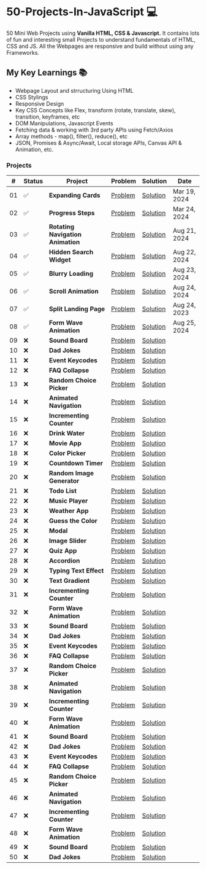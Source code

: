 # 50-Projects-In-JavaScript 💻

50 Mini Web Projects using **Vanilla HTML, CSS &amp; Javascript.** It contains lots of fun and interesting small Projects to understand fundamentals of HTML, CSS and JS. All the Webpages are responsive and build without using any Frameworks.

## My Key Learnings 📚

- Webpage Layout and strructuring Using HTML
- CSS Stylings
- Responsive Design
- Key CSS Concepts like Flex, transform (rotate, translate, skew), transition, keyframes, etc
- DOM Manipulations, Javascript Events
- Fetching data & working with 3rd party APIs using Fetch/Axios
- Array methods - map(), filter(), reduce(), etc
- JSON, Promises & Async/Await, Local storage APIs, Canvas API & Animation, etc.

### Projects

<body>
 <table>
    <thead>
        <tr>
            <th>#</th>
            <th>Status</th>
            <th>Project</th>
            <th>Problem</th>
            <th>Solution</th>
            <th>Date</th>
        </tr>
    </thead>
    <tbody>
        <tr>
            <td>01</td>
            <td>✅</td>
            <td><strong>Expanding Cards</strong></td>
            <td><a href="https://50projects-50-days.netlify.app/01.%20expanding%20cards/" target="_blank">Problem</a></td>
            <td><a href="https://sarfarazstark.github.io/50-Projects-In-Javascript/1-Expanding%20Cards/" target="_blank">Solution</a></td>
            <td>Mar 19, 2024</td>
        </tr>
        <tr>
            <td>02</td>
            <td>✅</td>
            <td><strong>Progress Steps</strong></td>
            <td><a href="https://50projects-50-days.netlify.app/02.%20progress%20steps/" target="_blank">Problem</a></td>
            <td><a href="https://sarfarazstark.github.io/50-Projects-In-Javascript/2-Progress%20Steps/" target="_blank">Solution</a></td>
            <td>Mar 24, 2024</td>
        </tr>
        <tr>
            <td>03</td>
            <td>✅</td>
            <td><strong>Rotating Navigation Animation</strong></td>
            <td><a href="https://50projects-50-days.netlify.app/03.%20rotating%20navigation/" target="_blank">Problem</a></td>
            <td><a href="https://sarfarazstark.github.io/50-Projects-In-Javascript/3-Rotating%20Navigation%20Animation/" target="_blank">Solution</a></td>
            <td>Aug 21, 2024</td>
        </tr>
        <tr>
            <td>04</td>
            <td>✅</td>
            <td><strong>Hidden Search Widget</strong></td>
            <td><a href="https://50projects-50-days.netlify.app/04.%20hidden%20search%20widget/" target="_blank">Problem</a></td>
            <td><a href="https://sarfarazstark.github.io/50-Projects-In-Javascript/4-Hidden%20Search%20Widget/" target="_blank">Solution</a></td>
            <td>Aug 22, 2024</td>
        </tr>
        <tr>
            <td>05</td>
            <td>✅</td>
            <td><strong>Blurry Loading</strong></td>
            <td><a href="https://50projects-50-days.netlify.app/05.%20blurry%20loading/" target="_blank">Problem</a></td>
            <td><a href="https://sarfarazstark.github.io/50-Projects-In-Javascript/5-Blurry%20Loading/" target="_blank">Solution</a></td>
            <td>Aug 23, 2024</td>
        </tr>
        <tr>
            <td>06</td>
            <td>✅</td>
            <td><strong>Scroll Animation</strong></td>
            <td><a href="https://50projects-50-days.netlify.app/06.%20scroll%20animation/" target="_blank">Problem</a></td>
            <td><a href="https://sarfarazstark.github.io/50-Projects-In-Javascript/6-Scroll%20Animation/"
            target="_blank">Solution</a></td>
            <td>Aug 24, 2024</td>
        </tr>
        <tr>
            <td>07</td>
            <td>✅</td>
            <td><strong>Split Landing Page</strong></td>
            <td><a href="https://50projects-50-days.netlify.app/07.%20split%20landing%20page/" target="_blank">Problem</a></td>
            <td><a href="https://sarfarazstark.github.io/50-Projects-In-Javascript/7-Split%20Landing%20Page/" target="_blank">Solution</a></td>
            <td>Aug 24, 2023</td>
        </tr>
        <tr>
            <td>08</td>
            <td>✅</td>
            <td><strong>Form Wave Animation</strong></td>
            <td><a href="https://50projects-50-days.netlify.app/08.%20form%20wave%20animation/" target="_blank">Problem</a></td>
            <td><a href="https://sarfarazstark.github.io/50-Projects-In-Javascript/8-Form%20Wave%20Animation/" target="_blank">Solution</a></td>
            <td>Aug 25, 2024</td>
        </tr>
        <tr>
            <td>09</td>
            <td>❌</td>
            <td><strong>Sound Board</strong></td>
            <td><a href="https://50projects-50-days.netlify.app/09.%20sound%20board/" target="_blank">Problem</a></td>
            <td><a href="https://sarfarazstark.github.io/50-Projects-In-Javascript/9-Sound%20Board/" target="_blank">Solution</a></td>
            <td></td>
        </tr>
        <tr>
            <td>10</td>
            <td>❌</td>
            <td><strong>Dad Jokes</strong></td>
            <td><a href="https://50projects-50-days.netlify.app/10.%20dad%20jokes/" target="_blank">Problem</a></td>
            <td><a href="https://sarfarazstark.github.io/50-Projects-In-Javascript/10-Dad%20Jokes/" target="_blank">Solution</a></td>
            <td></td>
        </tr>
        <tr>
            <td>11</td>
            <td>❌</td>
            <td><strong>Event Keycodes</strong></td>
            <td><a href="https://50projects-50-days.netlify.app/11.%20event%20keycodes/" target="_blank">Problem</a></td>
            <td><a href="https://sarfarazstark.github.io/50-Projects-In-Javascript/11-Event%20Keycodes/" target="_blank">Solution</a></td>
            <td></td>
        </tr>
        <tr>
            <td>12</td>
            <td>❌</td>
            <td><strong>FAQ Collapse</strong></td>
            <td><a href="https://50projects-50-days.netlify.app/12.%20faq%20collapse/" target="_blank">Problem</a></td>
            <td><a href="https://sarfarazstark.github.io/50-Projects-In-Javascript/12-FAQ%20Collapse/" target="_blank">Solution</a></td>
            <td></td>
        </tr>
        <tr>
            <td>13</td>
            <td>❌</td>
            <td><strong>Random Choice Picker</strong></td>
            <td><a href="https://50projects-50-days.netlify.app/13.%20random%20choice%20picker/" target="_blank">Problem</a></td>
            <td><a href="https://sarfarazstark.github.io/50-Projects-In-Javascript/13-Random%20Choice%20Picker/" target="_blank">Solution</a></td>
            <td></td>
        </tr>
        <tr>
            <td>14</td>
            <td>❌</td>
            <td><strong>Animated Navigation</strong></td>
            <td><a href="https://50projects-50-days.netlify.app/14.%20animated%20navigation/" target="_blank">Problem</a></td>
            <td><a href="https://sarfarazstark.github.io/50-Projects-In-Javascript/14-Animated%20Navigation/" target="_blank">Solution</a></td>
            <td></td>
        </tr>
        <tr>
            <td>15</td>
            <td>❌</td>
            <td><strong>Incrementing Counter</strong></td>
            <td><a href="https://50projects-50-days.netlify.app/15.%20incrementing%20counter/" target="_blank">Problem</a></td>
            <td><a href="https://sarfarazstark.github.io/50-Projects-In-Javascript/15-Incrementing%20Counter/" target="_blank">Solution</a></td>
            <td></td>
        </tr>
        <tr>
            <td>16</td>
            <td>❌</td>
            <td><strong>Drink Water</strong></td>
            <td><a href="https://50projects-50-days.netlify.app/16.%20drink%20water/" target="_blank">Problem</a></td>
            <td><a href="https://sarfarazstark.github.io/50-Projects-In-Javascript/16-Drink%20Water/" target="_blank">Solution</a></td>
            <td></td>
        </tr>
        <tr>
            <td>17</td>
            <td>❌</td>
            <td><strong>Movie App</strong></td>
            <td><a href="https://50projects-50-days.netlify.app/17.%20movie%20app/" target="_blank">Problem</a></td>
            <td><a href="https://sarfarazstark.github.io/50-Projects-In-Javascript/17-Movie%20App/" target="_blank">Solution</a></td>
            <td></td>
        </tr>
        <tr>
            <td>18</td>
            <td>❌</td>
            <td><strong>Color Picker</strong></td>
            <td><a href="https://50projects-50-days.netlify.app/18.%20color%20picker/" target="_blank">Problem</a></td>
            <td><a href="https://sarfarazstark.github.io/50-Projects-In-Javascript/18-Color%20Picker/" target="_blank">Solution</a></td>
            <td></td>
        </tr>
        <tr>
            <td>19</td>
            <td>❌</td>
            <td><strong>Countdown Timer</strong></td>
            <td><a href="https://50projects-50-days.netlify.app/19.%20countdown%20timer/" target="_blank">Problem</a></td>
            <td><a href="https://sarfarazstark.github.io/50-Projects-In-Javascript/19-Countdown%20Timer/" target="_blank">Solution</a></td>
            <td></td>
        </tr>
        <tr>
            <td>20</td>
            <td>❌</td>
            <td><strong>Random Image Generator</strong></td>
            <td><a href="https://50projects-50-days.netlify.app/20.%20random%20image%20generator/" target="_blank">Problem</a></td>
            <td><a href="https://sarfarazstark.github.io/50-Projects-In-Javascript/20-Random%20Image%20Generator/" target="_blank">Solution</a></td>
            <td></td>
        </tr>
        <tr>
            <td>21</td>
            <td>❌</td>
            <td><strong>Todo List</strong></td>
            <td><a href="https://50projects-50-days.netlify.app/21.%20todo%20list/" target="_blank">Problem</a></td>
            <td><a href="https://sarfarazstark.github.io/50-Projects-In-Javascript/21-Todo%20List/" target="_blank">Solution</a></td>
            <td></td>
        </tr>
        <tr>
            <td>22</td>
            <td>❌</td>
            <td><strong>Music Player</strong></td>
            <td><a href="https://50projects-50-days.netlify.app/22.%20music%20player/" target="_blank">Problem</a></td>
            <td><a href="https://sarfarazstark.github.io/50-Projects-In-Javascript/22-Music%20Player/" target="_blank">Solution</a></td>
            <td></td>
        </tr>
        <tr>
            <td>23</td>
            <td>❌</td>
            <td><strong>Weather App</strong></td>
            <td><a href="https://50projects-50-days.netlify.app/23.%20weather%20app/" target="_blank">Problem</a></td>
            <td><a href="https://sarfarazstark.github.io/50-Projects-In-Javascript/23-Weather%20App/" target="_blank">Solution</a></td>
            <td></td>
        </tr>
        <tr>
            <td>24</td>
            <td>❌</td>
            <td><strong>Guess the Color</strong></td>
            <td><a href="https://50projects-50-days.netlify.app/24.%20guess%20the%20color/" target="_blank">Problem</a></td>
            <td><a href="https://sarfarazstark.github.io/50-Projects-In-Javascript/24-Guess%20the%20Color/" target="_blank">Solution</a></td>
            <td></td>
        </tr>
        <tr>
            <td>25</td>
            <td>❌</td>
            <td><strong>Modal</strong></td>
            <td><a href="https://50projects-50-days.netlify.app/25.%20modal/" target="_blank">Problem</a></td>
            <td><a href="https://sarfarazstark.github.io/50-Projects-In-Javascript/25-Modal/" target="_blank">Solution</a></td>
            <td></td>
        </tr>
        <tr>
            <td>26</td>
            <td>❌</td>
            <td><strong>Image Slider</strong></td>
            <td><a href="https://50projects-50-days.netlify.app/26.%20image%20slider/" target="_blank">Problem</a></td>
            <td><a href="https://sarfarazstark.github.io/50-Projects-In-Javascript/26-Image%20Slider/" target="_blank">Solution</a></td>
            <td></td>
        </tr>
        <tr>
            <td>27</td>
            <td>❌</td>
            <td><strong>Quiz App</strong></td>
            <td><a href="https://50projects-50-days.netlify.app/27.%20quiz%20app/" target="_blank">Problem</a></td>
            <td><a href="https://sarfarazstark.github.io/50-Projects-In-Javascript/27-Quiz%20App/" target="_blank">Solution</a></td>
            <td></td>
        </tr>
        <tr>
            <td>28</td>
            <td>❌</td>
            <td><strong>Accordion</strong></td>
            <td><a href="https://50projects-50-days.netlify.app/28.%20accordion/" target="_blank">Problem</a></td>
            <td><a href="https://sarfarazstark.github.io/50-Projects-In-Javascript/28-Accordion/" target="_blank">Solution</a></td>
            <td></td>
        </tr>
        <tr>
            <td>29</td>
            <td>❌</td>
            <td><strong>Typing Text Effect</strong></td>
            <td><a href="https://50projects-50-days.netlify.app/29.%20typing%20text%20effect/" target="_blank">Problem</a></td>
            <td><a href="https://sarfarazstark.github.io/50-Projects-In-Javascript/29-Typing%20Text%20Effect/" target="_blank">Solution</a></td>
            <td></td>
        </tr>
        <tr>
            <td>30</td>
            <td>❌</td>
            <td><strong>Text Gradient</strong></td>
            <td><a href="https://50projects-50-days.netlify.app/30.%20text%20gradient/" target="_blank">Problem</a></td>
            <td><a href="https://sarfarazstark.github.io/50-Projects-In-Javascript/30-Text%20Gradient/" target="_blank">Solution</a></td>
            <td></td>
        </tr>
        <tr>
            <td>31</td>
            <td>❌</td>
            <td><strong>Incrementing Counter</strong></td>
            <td><a href="https://50projects-50-days.netlify.app/31.%20incrementing%20counter/" target="_blank">Problem</a></td>
            <td><a href="https://sarfarazstark.github.io/50-Projects-In-Javascript/31-Incrementing%20Counter/" target="_blank">Solution</a></td>
            <td></td>
        </tr>
        <tr>
            <td>32</td>
            <td>❌</td>
            <td><strong>Form Wave Animation</strong></td>
            <td><a href="https://50projects-50-days.netlify.app/32.%20form%20wave%20animation/" target="_blank">Problem</a></td>
            <td><a href="https://sarfarazstark.github.io/50-Projects-In-Javascript/32-Form%20Wave%20Animation/" target="_blank">Solution</a></td>
            <td></td>
        </tr>
        <tr>
            <td>33</td>
            <td>❌</td>
            <td><strong>Sound Board</strong></td>
            <td><a href="https://50projects-50-days.netlify.app/33.%20sound%20board/" target="_blank">Problem</a></td>
            <td><a href="https://sarfarazstark.github.io/50-Projects-In-Javascript/33-Sound%20Board/" target="_blank">Solution</a></td>
            <td></td>
        </tr>
        <tr>
            <td>34</td>
            <td>❌</td>
            <td><strong>Dad Jokes</strong></td>
            <td><a href="https://50projects-50-days.netlify.app/34.%20dad%20jokes/" target="_blank">Problem</a></td>
            <td><a href="https://sarfarazstark.github.io/50-Projects-In-Javascript/34-Dad%20Jokes/" target="_blank">Solution</a></td>
            <td></td>
        </tr>
        <tr>
            <td>35</td>
            <td>❌</td>
            <td><strong>Event Keycodes</strong></td>
            <td><a href="https://50projects-50-days.netlify.app/35.%20event%20keycodes/" target="_blank">Problem</a></td>
            <td><a href="https://sarfarazstark.github.io/50-Projects-In-Javascript/35-Event%20Keycodes/" target="_blank">Solution</a></td>
            <td></td>
        </tr>
        <tr>
            <td>36</td>
            <td>❌</td>
            <td><strong>FAQ Collapse</strong></td>
            <td><a href="https://50projects-50-days.netlify.app/36.%20faq%20collapse/" target="_blank">Problem</a></td>
            <td><a href="https://sarfarazstark.github.io/50-Projects-In-Javascript/36-FAQ%20Collapse/" target="_blank">Solution</a></td>
            <td></td>
        </tr>
        <tr>
            <td>37</td>
            <td>❌</td>
            <td><strong>Random Choice Picker</strong></td>
            <td><a href="https://50projects-50-days.netlify.app/37.%20random%20choice%20picker/" target="_blank">Problem</a></td>
            <td><a href="https://sarfarazstark.github.io/50-Projects-In-Javascript/37-Random%20Choice%20Picker/" target="_blank">Solution</a></td>
            <td></td>
        </tr>
        <tr>
            <td>38</td>
            <td>❌</td>
            <td><strong>Animated Navigation</strong></td>
            <td><a href="https://50projects-50-days.netlify.app/38.%20animated%20navigation/" target="_blank">Problem</a></td>
            <td><a href="https://sarfarazstark.github.io/50-Projects-In-Javascript/38-Animated%20Navigation/" target="_blank">Solution</a></td>
            <td></td>
        </tr>
        <tr>
            <td>39</td>
            <td>❌</td>
            <td><strong>Incrementing Counter</strong></td>
            <td><a href="https://50projects-50-days.netlify.app/39.%20incrementing%20counter/" target="_blank">Problem</a></td>
            <td><a href="https://sarfarazstark.github.io/50-Projects-In-Javascript/39-Incrementing%20Counter/" target="_blank">Solution</a></td>
            <td></td>
        </tr>
        <tr>
            <td>40</td>
            <td>❌</td>
            <td><strong>Form Wave Animation</strong></td>
            <td><a href="https://50projects-50-days.netlify.app/40.%20form%20wave%20animation/" target="_blank">Problem</a></td>
            <td><a href="https://sarfarazstark.github.io/50-Projects-In-Javascript/40-Form%20Wave%20Animation/" target="_blank">Solution</a></td>
            <td></td>
        </tr>
        <tr>
            <td>41</td>
            <td>❌</td>
            <td><strong>Sound Board</strong></td>
            <td><a href="https://50projects-50-days.netlify.app/41.%20sound%20board/" target="_blank">Problem</a></td>
            <td><a href="https://sarfarazstark.github.io/50-Projects-In-Javascript/41-Sound%20Board/" target="_blank">Solution</a></td>
            <td></td>
        </tr>
        <tr>
            <td>42</td>
            <td>❌</td>
            <td><strong>Dad Jokes</strong></td>
            <td><a href="https://50projects-50-days.netlify.app/42.%20dad%20jokes/" target="_blank">Problem</a></td>
            <td><a href="https://sarfarazstark.github.io/50-Projects-In-Javascript/42-Dad%20Jokes/" target="_blank">Solution</a></td>
            <td></td>
        </tr>
        <tr>
            <td>43</td>
            <td>❌</td>
            <td><strong>Event Keycodes</strong></td>
            <td><a href="https://50projects-50-days.netlify.app/43.%20event%20keycodes/" target="_blank">Problem</a></td>
            <td><a href="https://sarfarazstark.github.io/50-Projects-In-Javascript/43-Event%20Keycodes/" target="_blank">Solution</a></td>
            <td></td>
        </tr>
        <tr>
            <td>44</td>
            <td>❌</td>
            <td><strong>FAQ Collapse</strong></td>
            <td><a href="https://50projects-50-days.netlify.app/44.%20faq%20collapse/" target="_blank">Problem</a></td>
            <td><a href="https://sarfarazstark.github.io/50-Projects-In-Javascript/44-FAQ%20Collapse/" target="_blank">Solution</a></td>
            <td></td>
        </tr>
        <tr>
            <td>45</td>
            <td>❌</td>
            <td><strong>Random Choice Picker</strong></td>
            <td><a href="https://50projects-50-days.netlify.app/45.%20random%20choice%20picker/" target="_blank">Problem</a></td>
            <td><a href="https://sarfarazstark.github.io/50-Projects-In-Javascript/45-Random%20Choice%20Picker/" target="_blank">Solution</a></td>
            <td></td>
        </tr>
        <tr>
            <td>46</td>
            <td>❌</td>
            <td><strong>Animated Navigation</strong></td>
            <td><a href="https://50projects-50-days.netlify.app/46.%20animated%20navigation/" target="_blank">Problem</a></td>
            <td><a href="https://sarfarazstark.github.io/50-Projects-In-Javascript/46-Animated%20Navigation/" target="_blank">Solution</a></td>
            <td></td>
        </tr>
        <tr>
            <td>47</td>
            <td>❌</td>
            <td><strong>Incrementing Counter</strong></td>
            <td><a href="https://50projects-50-days.netlify.app/47.%20incrementing%20counter/" target="_blank">Problem</a></td>
            <td><a href="https://sarfarazstark.github.io/50-Projects-In-Javascript/47-Incrementing%20Counter/" target="_blank">Solution</a></td>
            <td></td>
        </tr>
        <tr>
            <td>48</td>
            <td>❌</td>
            <td><strong>Form Wave Animation</strong></td>
            <td><a href="https://50projects-50-days.netlify.app/48.%20form%20wave%20animation/" target="_blank">Problem</a></td>
            <td><a href="https://sarfarazstark.github.io/50-Projects-In-Javascript/48-Form%20Wave%20Animation/" target="_blank">Solution</a></td>
            <td></td>
        </tr>
        <tr>
            <td>49</td>
            <td>❌</td>
            <td><strong>Sound Board</strong></td>
            <td><a href="https://50projects-50-days.netlify.app/49.%20sound%20board/" target="_blank">Problem</a></td>
            <td><a href="https://sarfarazstark.github.io/50-Projects-In-Javascript/49-Sound%20Board/" target="_blank">Solution</a></td>
            <td></td>
        </tr>
        <tr>
            <td>50</td>
            <td>❌</td>
            <td><strong>Dad Jokes</strong></td>
            <td><a href="https://50projects-50-days.netlify.app/50.%20dad%20jokes/" target="_blank">Problem</a></td>
            <td><a href="https://sarfarazstark.github.io/50-Projects-In-Javascript/50-Dad%20Jokes/" target="_blank">Solution</a></td>
            <td></td>
        </tr>
    </table>
</body>
